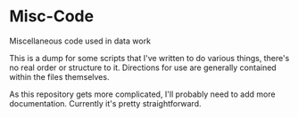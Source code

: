 # Misc-Code
Miscellaneous code used in data work

This is a dump for some scripts that I've written to do various things, there's no real order or structure to it.
Directions for use are generally contained within the files themselves.

As this repository gets more complicated, I'll probably need to add more documentation. Currently it's pretty straightforward.
